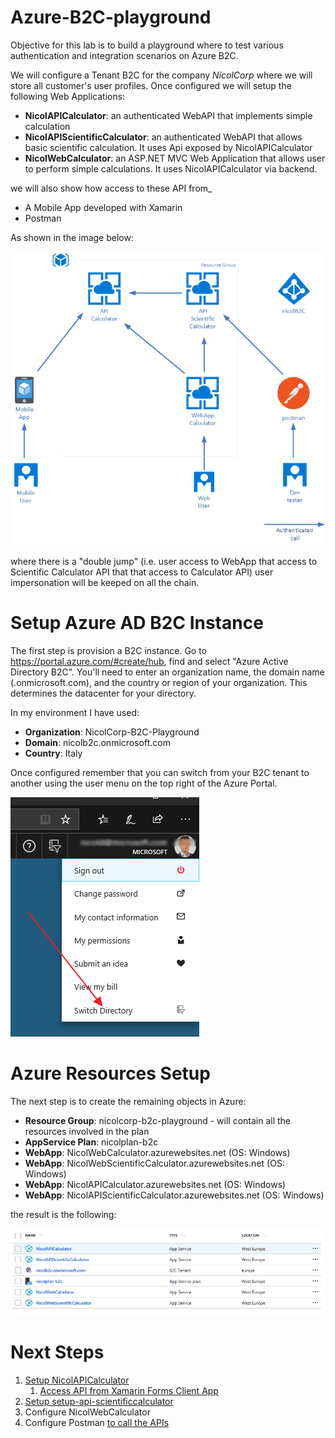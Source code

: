 # Azure-B2C-playground

Objective for this lab is to build a playground where to test various authentication and integration scenarios on Azure B2C.

We will configure a Tenant B2C for the company _NicolCorp_ where we will store all customer's user profiles. Once configured we will setup the following Web Applications:

* 	**NicolAPICalculator**: an authenticated WebAPI that implements simple calculation
* 	**NicolAPIScientificCalculator**: an authenticated WebAPI that allows basic scientific calculation. It uses Api exposed by NicolAPICalculator
* 	**NicolWebCalculator**: an ASP.NET MVC Web Application that allows user to perform simple calculations. It uses NicolAPICalculator via backend.

we will also show how access to these API from_

* A Mobile App developed with Xamarin
* Postman

As shown in the image below:

![architecture](assets/architecture.png)

where there is a "double jump" (i.e. user access to WebApp that access to Scientific Calculator API that that access to Calculator API) user impersonation will be keeped on all the chain. 

# Setup Azure AD B2C Instance

The first step is provision a B2C instance. Go to https://portal.azure.com/#create/hub, find and select "Azure Active Directory B2C". You'll need to enter an organization name, the domain name (.onmicrosoft.com), and the country or region of your organization. This determines the datacenter for your directory.

In my environment I have used:

* 	**Organization**: NicolCorp-B2C-Playground
* 	**Domain**: nicolb2c.onmicrosoft.com
* 	**Country**: Italy
	
Once configured remember that you can switch from your B2C tenant to another using the user menu on the top right of the Azure Portal.

![change directory](assets/img01.png)

# Azure Resources Setup

The next step is to create the remaining objects in Azure:

* **Resource Group**: nicolcorp-b2c-playground - will contain all the resources involved in the plan
* **AppService Plan**: nicolplan-b2c 
* **WebApp**: NicolWebCalculator.azurewebsites.net (OS: Windows)
* **WebApp**: NicolWebScientificCalculator.azurewebsites.net (OS: Windows)
* **WebApp**: NicolAPICalculator.azurewebsites.net (OS: Windows)
* **WebApp**: NicolAPIScientificCalculator.azurewebsites.net (OS: Windows)
 
the result is the following:

![resource group](assets/img02.png)

# Next Steps

1. [Setup NicolAPICalculator](setup-apicalculator.md)
	1. [Access API from Xamarin Forms Client App](setup-apicalculator-xamarin.md)
2. [Setup setup-api-scientificcalculator](setup-apiscientificcalculator.md)
3. Configure NicolWebCalculator
4. Configure Postman [to call the APIs](setup-postman.md)